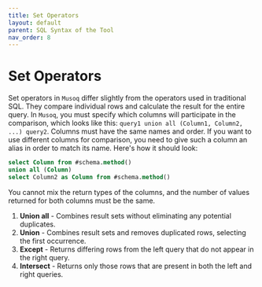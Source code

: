```yaml
---
title: Set Operators
layout: default
parent: SQL Syntax of the Tool
nav_order: 8
---
```


# Set Operators

Set operators in `Musoq` differ slightly from the operators used in traditional SQL. They compare individual rows and calculate the result for the entire query. In `Musoq`, you must specify which columns will participate in the comparison, which looks like this: `query1 union all (Column1, Column2, ...) query2`. Columns must have the same names and order. If you want to use different columns for comparison, you need to give such a column an alias in order to match its name. Here's how it should look:

```sql
select Column from #schema.method()
union all (Column)
select Column2 as Column from #schema.method()
``` 

You cannot mix the return types of the columns, and the number of values returned for both columns must be the same.

1. **Union all** - Combines result sets without eliminating any potential duplicates.
2. **Union** - Combines result sets and removes duplicated rows, selecting the first occurrence.
3. **Except** - Returns differing rows from the left query that do not appear in the right query.
4. **Intersect** - Returns only those rows that are present in both the left and right queries.